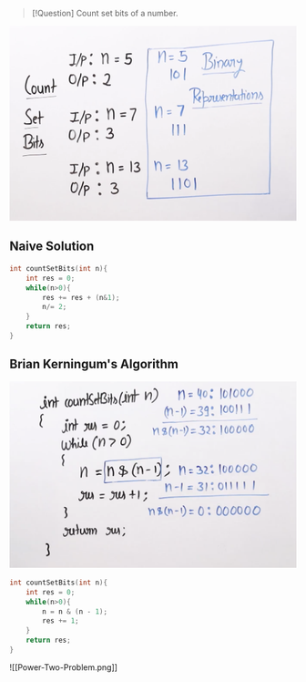 >[!Question] Count set bits of a number.

![Count Set Bits](/assets/images/count_set-question.png)

## Naive Solution

```cpp
int countSetBits(int n){
    int res = 0;
    while(n>0){
        res += res + (n&1);
        n/= 2;
    }
    return res;
}
```

##  Brian Kerningum's Algorithm

![Brian Kerningum's Algorithm](../assets/images/Brian-Kerningum's-Algorithm.png)

```cpp
int countSetBits(int n){
	int res = 0;
	while(n>0){
		n = n & (n - 1);
		res += 1;
	}
	return res;
}
```


![[Power-Two-Problem.png]]